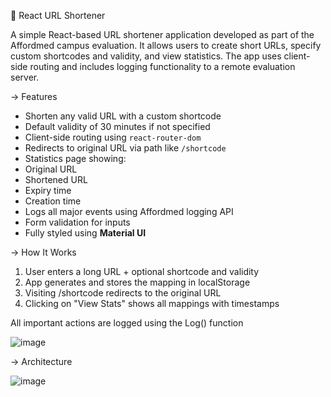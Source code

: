 🔗 React URL Shortener

A simple React-based URL shortener application developed as part of the Affordmed campus evaluation. It allows users to create short URLs, specify custom shortcodes and validity, and view statistics. The app uses client-side routing and includes logging functionality to a remote evaluation server.

-> Features

-  Shorten any valid URL with a custom shortcode
-  Default validity of 30 minutes if not specified
-  Client-side routing using `react-router-dom`
-  Redirects to original URL via path like `/shortcode`
-  Statistics page showing:
  - Original URL
  - Shortened URL
  - Expiry time
  - Creation time
-  Logs all major events using Affordmed logging API
-  Form validation for inputs
-  Fully styled using **Material UI**

-> How It Works
1. User enters a long URL + optional shortcode and validity
2. App generates and stores the mapping in localStorage
3. Visiting /shortcode redirects to the original URL
4. Clicking on "View Stats" shows all mappings with timestamps

All important actions are logged using the Log() function

![image](https://github.com/user-attachments/assets/b3949d34-0048-454a-a7d2-544beb891f16)

-> Architecture 

![image](https://github.com/user-attachments/assets/3805c431-d470-4fa9-b73b-1a3a43902f73)



